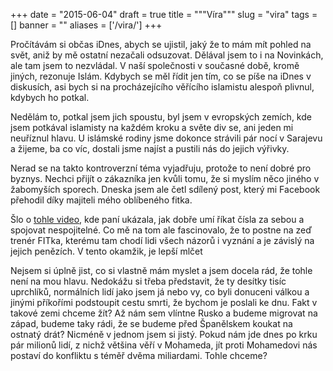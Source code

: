 
+++
date = "2015-06-04"
draft = true
title = """Víra"""
slug = "vira"
tags = []
banner = ""
aliases = ['/vira/']
+++

Pročítávám si občas iDnes, abych se ujistil, jaký že to mám mít pohled na svět, aniž by mě ostatní nezačali odsuzovat. Dělával jsem to i na Novinkách, ale tam jsem to nezvládal. V naší společnosti v současné době, kromě jiných, rezonuje Islám. Kdybych se měl řídit jen tím, co se píše na iDnes v diskusích, asi bych si na procházejícího věřícího islamistu alespoň plivnul, kdybych ho potkal.

Nedělám to, potkal jsem jich spoustu, byl jsem v evropských zemích, kde jsem potkával islamisty na každém kroku a světe div se, ani jeden mi neuříznul hlavu. U islámské rodiny jsme dokonce strávili pár nocí v Sarajevu a žijeme, ba co víc, dostali jsme najíst a pustili nás do jejich výřivky.

Nerad se na takto kontroverzní téma vyjadřuju, protože to není dobré pro byznys. Nechci přijít o zákazníka jen kvůli tomu, že si myslím něco jiného v žabomyších sporech. Dneska jsem ale četl sdílený post, který mi Facebook přehodil díky majiteli mého oblíbeného fitka.

Šlo o [tohle video](https://www.facebook.com/jajsemtadydoma/videos/828609707218693/), kde paní ukázala, jak dobře umí říkat čísla za sebou a spojovat nespojitelné. Co mě na tom ale fascinovalo, že to postne na zeď trenér FITka, kterému tam chodí lidi všech názorů i vyznání a je závislý na jejich penězích. V tento okamžik, je lepší mlčet


Nejsem si úplně jist, co si vlastně mám myslet a jsem docela rád, že tohle není na mou hlavu. Nedokážu si třeba představit, že ty desítky tisíc uprchlíků, normálních lidí jako jsem já nebo vy, co byli donuceni válkou a jinými příkořími podstoupit cestu smrti, že bychom je poslali ke dnu. Fakt v takové zemi chceme žít? Až nám sem vlíntne Rusko a budeme migrovat na západ, budeme taky rádi, že se budeme před Španělskem koukat na ostnatý drát? Nicméně v jednom jsem si jistý. Pokud nám jde dnes po krku pár milionů lidí, z nichž většina věří v Mohameda, jít proti Mohamedovi nás postaví do konfliktu s téměř dvěma miliardami. Tohle chceme?

